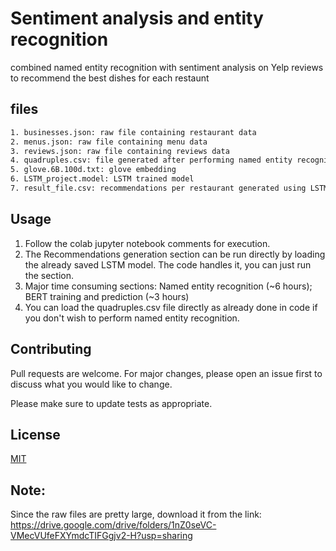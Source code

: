# Sentiment analysis and entity recognition
combined named entity recognition with sentiment analysis on Yelp reviews to recommend the best dishes for each restaunt

## files
```bash
1. businesses.json: raw file containing restaurant data
2. menus.json: raw file containing menu data
3. reviews.json: raw file containing reviews data
4. quadruples.csv: file generated after performing named entity recognition
5. glove.6B.100d.txt: glove embedding
6. LSTM_project.model: LSTM trained model
7. result_file.csv: recommendations per restaurant generated using LSTM model

```
## Usage
1. Follow the colab jupyter notebook comments for execution.
2. The Recommendations generation section can be run directly by loading the already saved LSTM model. The code handles it, you can just run the section.
3. Major time consuming sections: Named entity recognition (~6 hours); BERT training and prediction (~3 hours)
4. You can load the quadruples.csv file directly as already done in code if you don't wish to perform named entity recognition.

## Contributing
Pull requests are welcome. For major changes, please open an issue first to discuss what you would like to change.

Please make sure to update tests as appropriate.

## License
[MIT](https://choosealicense.com/licenses/mit/)

## Note: 
Since the raw files are pretty large, download it from the link: https://drive.google.com/drive/folders/1nZ0seVC-VMecVUfeFXYmdcTIFGgjv2-H?usp=sharing
